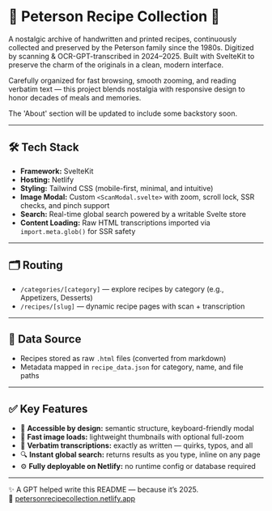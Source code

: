 # 🥘 Peterson Recipe Collection 🥘

A nostalgic archive of handwritten and printed recipes, continuously collected and preserved by the Peterson family since the 1980s. Digitized by scanning & OCR-GPT-transcribed in 2024–2025. Built with SvelteKit to preserve the charm of the originals in a clean, modern interface.

Carefully organized for fast browsing, smooth zooming, and reading verbatim text — this project blends nostalgia with responsive design to honor decades of meals and memories.

The 'About' section will be updated to include some backstory soon.

---

## 🛠️ Tech Stack

- **Framework:** SvelteKit  
- **Hosting:** Netlify  
- **Styling:** Tailwind CSS (mobile-first, minimal, and intuitive)  
- **Image Modal:** Custom `<ScanModal.svelte>` with zoom, scroll lock, SSR checks, and pinch support  
- **Search:** Real-time global search powered by a writable Svelte store  
- **Content Loading:** Raw HTML transcriptions imported via `import.meta.glob()` for SSR safety

---

## 🗂️ Routing

- `/categories/[category]` — explore recipes by category (e.g., Appetizers, Desserts)  
- `/recipes/[slug]` — dynamic recipe pages with scan + transcription

---

## 💾 Data Source

- Recipes stored as raw `.html` files (converted from markdown)  
- Metadata mapped in `recipe_data.json` for category, name, and file paths

---

## ✅ Key Features

- 🧠 **Accessible by design:** semantic structure, keyboard-friendly modal  
- 🧲 **Fast image loads:** lightweight thumbnails with optional full-zoom  
- 🧵 **Verbatim transcriptions:** exactly as written — quirks, typos, and all  
- 🔍 **Instant global search:** returns results as you type, inline on any page  
- ⚙️ **Fully deployable on Netlify:** no runtime config or database required

---

✨ A GPT helped write this README — because it’s 2025.  
🔗 [petersonrecipecollection.netlify.app](https://petersonrecipecollection.netlify.app)


